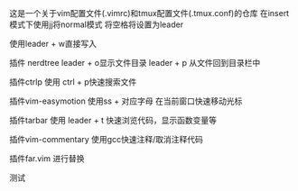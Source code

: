 这是一个关于vim配置文件(.vimrc)和tmux配置文件(.tmux.conf)的仓库
在insert模式下使用jj将normal模式
将空格将设置为leader

使用leader + w直接写入

插件 nerdtree
leader  + o显示文件目录
leader + p 从文件回到目录栏中

插件ctrlp
使用 ctrl + p快速搜索文件

插件vim-easymotion
使用ss + 对应字母 在当前窗口快速移动光标

插件tarbar
使用 leader + t  快速浏览代码，显示函数变量等

插件vim-commentary
使用gcc快速注释/取消注释代码

插件far.vim
进行替换

测试 
